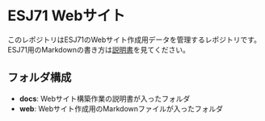 # ESJ71 Webサイト

このレポジトリはESJ71のWebサイト作成用データを管理するレポジトリです。
ESJ71用のMarkdownの書き方は[説明書](docs/esj_web_markdown.md)を見てください。

## フォルダ構成

* **docs**: Webサイト構築作業の説明書が入ったフォルダ
* **web**: Webサイト作成用のMarkdownファイルが入ったフォルダ
